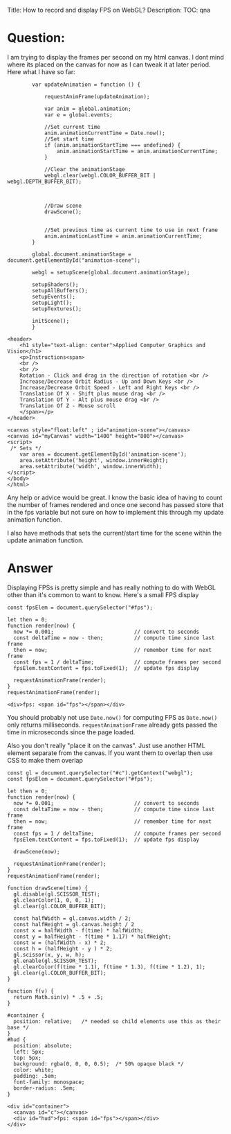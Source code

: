 Title: How to record and display FPS on WebGL?
Description:
TOC: qna

# Question:

I am trying to display the frames per second on my html canvas. I dont mind where its placed on the canvas for now as I can tweak it at later period. Here what I have so far:

<!-- begin snippet: js hide: false console: true babel: false -->

<!-- language: lang-js -->


            var updateAnimation = function () {

                requestAnimFrame(updateAnimation);

                var anim = global.animation;
                var e = global.events;

                //Set current time
                anim.animationCurrentTime = Date.now();
                //Set start time
                if (anim.animationStartTime === undefined) {
                    anim.animationStartTime = anim.animationCurrentTime;
                }

                //Clear the animationStage
                webgl.clear(webgl.COLOR_BUFFER_BIT | webgl.DEPTH_BUFFER_BIT);



                //Draw scene
                drawScene();


                //Set previous time as current time to use in next frame
                anim.animationLastTime = anim.animationCurrentTime;
            }

            global.document.animationStage = document.getElementById("animation-scene");

            webgl = setupScene(global.document.animationStage);

            setupShaders();
            setupAllBuffers();
            setupEvents();
            setupLight();
            setupTextures();

            initScene();
            }

<!-- language: lang-html -->

    <header>
        <h1 style="text-align: center">Applied Computer Graphics and Vision</h1>
        <p>Instructions<span>
        <br />
        <br />
        Rotation - Click and drag in the direction of rotation <br />
        Increase/Decrease Orbit Radius - Up and Down Keys <br />
        Increase/Decrease Orbit Speed - Left and Right Keys <br />
        Translation Of X - Shift plus mouse drag <br />
        Translation Of Y - Alt plus mouse drag <br />
        Translation Of Z - Mouse scroll
        </span></p>
    </header>

    <canvas style="float:left" ; id="animation-scene"></canvas>
    <canvas id="myCanvas" width="1400" height="800"></canvas>
    <script>
     /* Sets */
        var area = document.getElementById('animation-scene');
        area.setAttribute('height', window.innerHeight);
        area.setAttribute('width', window.innerWidth);
    </script>
    </body>
    </html>


<!-- end snippet -->

Any help or advice would be great. I know the basic idea of having to count the number of frames rendered and once one second has passed store that in the fps variable but not sure on how to implement this through my update animation function.

I also have methods that sets the current/start time for the scene within the update animation function.

# Answer

Displaying FPSs is pretty simple and has really nothing to do with WebGL other than it's common to want to know. Here's a small FPS display

<!-- begin snippet: js hide: false console: true babel: false -->

<!-- language: lang-js -->

    const fpsElem = document.querySelector("#fps");

    let then = 0;
    function render(now) {
      now *= 0.001;                          // convert to seconds
      const deltaTime = now - then;          // compute time since last frame
      then = now;                            // remember time for next frame
      const fps = 1 / deltaTime;             // compute frames per second
      fpsElem.textContent = fps.toFixed(1);  // update fps display
      
      requestAnimationFrame(render);
    }
    requestAnimationFrame(render);


<!-- language: lang-html -->

    <div>fps: <span id="fps"></span></div>


<!-- end snippet -->

You should probably not use `Date.now()` for computing FPS as `Date.now()` only returns milliseconds. `requestAnimationFrame` already gets passed the time in microseconds since the page loaded.

Also you don't really "place it on the canvas". Just use another HTML element separate from the canvas. If you want them to overlap then use CSS to make them overlap

<!-- begin snippet: js hide: false console: true babel: false -->

<!-- language: lang-js -->

    const gl = document.querySelector("#c").getContext("webgl");
    const fpsElem = document.querySelector("#fps");

    let then = 0;
    function render(now) {
      now *= 0.001;                          // convert to seconds
      const deltaTime = now - then;          // compute time since last frame
      then = now;                            // remember time for next frame
      const fps = 1 / deltaTime;             // compute frames per second
      fpsElem.textContent = fps.toFixed(1);  // update fps display
      
      drawScene(now);
      
      requestAnimationFrame(render);
    }
    requestAnimationFrame(render);

    function drawScene(time) {
      gl.disable(gl.SCISSOR_TEST);
      gl.clearColor(1, 0, 0, 1);
      gl.clear(gl.COLOR_BUFFER_BIT);
      
      const halfWidth = gl.canvas.width / 2;
      const halfHeight = gl.canvas.height / 2
      const x = halfWidth - f(time) * halfWidth;
      const y = halfHeight - f(time * 1.17) * halfHeight;
      const w = (halfWidth - x) * 2;
      const h = (halfHeight - y ) * 2;
      gl.scissor(x, y, w, h);
      gl.enable(gl.SCISSOR_TEST);
      gl.clearColor(f(time * 1.1), f(time * 1.3), f(time * 1.2), 1);
      gl.clear(gl.COLOR_BUFFER_BIT);
    }

    function f(v) {
      return Math.sin(v) * .5 + .5;
    }

<!-- language: lang-css -->

    #container {
      position: relative;   /* needed so child elements use this as their base */
    }
    #hud {
      position: absolute;
      left: 5px;
      top: 5px;
      background: rgba(0, 0, 0, 0.5);  /* 50% opaque black */
      color: white;
      padding: .5em;
      font-family: monospace;
      border-radius: .5em;
    }
      

<!-- language: lang-html -->

    <div id="container">
      <canvas id="c"></canvas>
      <div id="hud">fps: <span id="fps"></span></div>
    </div>

<!-- end snippet -->


